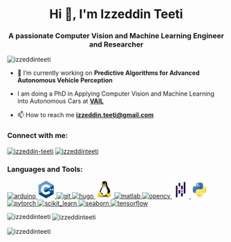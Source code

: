 <h1 align="center">Hi 👋, I'm Izzeddin Teeti</h1>
<h3 align="center">A passionate Computer Vision and Machine Learning Engineer and Researcher</h3>

<p align="left"> <img src="https://komarev.com/ghpvc/?username=izzeddinteeti&label=Profile%20views&color=0e75b6&style=plastic" alt="izzeddinteeti" /> </p>

- 🔭 I’m currently working on **Predictive Algorithms for Advanced Autonomous Vehicle Perception**
- I am doing a PhD in Applying Computer Vision and Machine Learning into Autonomous Cars at [**VAIL**](https://cms.brookes.ac.uk/staff/FabioCuzzolin/)

- 📫 How to reach me **izzeddin.teeti@gmail.com**

<h3 align="left">Connect with me:</h3>
<p align="left">
<a href="https://linkedin.com/in/izzeddin-teeti" target="blank"><img align="center" src="https://raw.githubusercontent.com/rahuldkjain/github-profile-readme-generator/master/src/images/icons/Social/linked-in-alt.svg" alt="izzeddin-teeti" height="30" width="40" /></a>
<a href="https://www.leetcode.com/izzeddinteeti" target="blank"><img align="center" src="https://raw.githubusercontent.com/rahuldkjain/github-profile-readme-generator/master/src/images/icons/Social/leet-code.svg" alt="izzeddinteeti" height="30" width="40" /></a>
</p>

<h3 align="left">Languages and Tools:</h3>
<p align="left"> <a href="https://www.arduino.cc/" target="_blank" rel="noreferrer"> <img src="https://cdn.worldvectorlogo.com/logos/arduino-1.svg" alt="arduino" width="40" height="40"/> </a> <a href="https://www.w3schools.com/cpp/" target="_blank" rel="noreferrer"> <img src="https://raw.githubusercontent.com/devicons/devicon/master/icons/cplusplus/cplusplus-original.svg" alt="cplusplus" width="40" height="40"/> </a> <a href="https://git-scm.com/" target="_blank" rel="noreferrer"> <img src="https://www.vectorlogo.zone/logos/git-scm/git-scm-icon.svg" alt="git" width="40" height="40"/> </a> <a href="https://gohugo.io/" target="_blank" rel="noreferrer"> <img src="https://api.iconify.design/logos-hugo.svg" alt="hugo" width="40" height="40"/> </a> <a href="https://www.linux.org/" target="_blank" rel="noreferrer"> <img src="https://raw.githubusercontent.com/devicons/devicon/master/icons/linux/linux-original.svg" alt="linux" width="40" height="40"/> </a> <a href="https://www.mathworks.com/" target="_blank" rel="noreferrer"> <img src="https://upload.wikimedia.org/wikipedia/commons/2/21/Matlab_Logo.png" alt="matlab" width="40" height="40"/> </a> <a href="https://opencv.org/" target="_blank" rel="noreferrer"> <img src="https://www.vectorlogo.zone/logos/opencv/opencv-icon.svg" alt="opencv" width="40" height="40"/> </a> <a href="https://pandas.pydata.org/" target="_blank" rel="noreferrer"> <img src="https://raw.githubusercontent.com/devicons/devicon/2ae2a900d2f041da66e950e4d48052658d850630/icons/pandas/pandas-original.svg" alt="pandas" width="40" height="40"/> </a> <a href="https://www.python.org" target="_blank" rel="noreferrer"> <img src="https://raw.githubusercontent.com/devicons/devicon/master/icons/python/python-original.svg" alt="python" width="40" height="40"/> </a> <a href="https://pytorch.org/" target="_blank" rel="noreferrer"> <img src="https://www.vectorlogo.zone/logos/pytorch/pytorch-icon.svg" alt="pytorch" width="40" height="40"/> </a> <a href="https://scikit-learn.org/" target="_blank" rel="noreferrer"> <img src="https://upload.wikimedia.org/wikipedia/commons/0/05/Scikit_learn_logo_small.svg" alt="scikit_learn" width="40" height="40"/> </a> <a href="https://seaborn.pydata.org/" target="_blank" rel="noreferrer"> <img src="https://seaborn.pydata.org/_images/logo-mark-lightbg.svg" alt="seaborn" width="40" height="40"/> </a> <a href="https://www.tensorflow.org" target="_blank" rel="noreferrer"> <img src="https://www.vectorlogo.zone/logos/tensorflow/tensorflow-icon.svg" alt="tensorflow" width="40" height="40"/> </a> </p>

<p><img align="left" src="https://github-readme-stats.vercel.app/api/top-langs?username=izzeddinteeti&count_private=true&show_icons=true&locale=en&layout=compact" alt="izzeddinteeti" /></p>

<p>&nbsp;<img align="center" src="https://github-readme-stats.vercel.app/api?username=izzeddinteeti&count_private=true&show_icons=true&locale=en" alt="izzeddinteeti" /></p>

<p><img align="center" src="https://github-readme-streak-stats.herokuapp.com/?user=izzeddinteeti&" alt="izzeddinteeti" /></p>


<!-- <h3 align="left">My contributions in the last year:</h3> -->
<!-- ### My contributions in the last year:
![snake gif](https://github.com/izzeddinteeti/izzeddinteeti/blob/output/github-contribution-grid-snake.gif) -->
